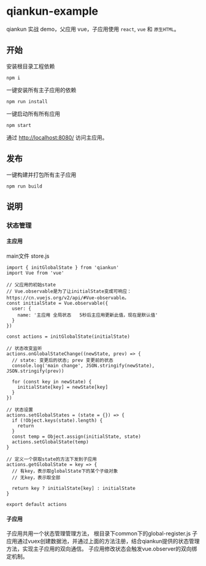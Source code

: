 # qiankun-example

qiankun 实战 demo，父应用 vue，子应用使用 `react`, `vue` 和 `原生HTML`。


## 开始
安装根目录工程依赖
```
npm i
```
一键安装所有主子应用的依赖
```
npm run install
```

一键启动所有所有应用
```
npm start
```

通过 [http://localhost:8080/](http://localhost:8080/) 访问主应用。

## 发布
一键构建并打包所有主子应用
```
npm run build
```

## 说明

### 状态管理
#### 主应用
main文件 store.js 
  
```
import { initGlobalState } from 'qiankun'
import Vue from 'vue'

// 父应用的初始state
// Vue.observable是为了让initialState变成可响应：https://cn.vuejs.org/v2/api/#Vue-observable。
const initialState = Vue.observable({
  user: {
    name: '主应用 全局状态   5秒后主应用更新此值，现在是默认值'
  }
})

const actions = initGlobalState(initialState)

// 状态改变监听
actions.onGlobalStateChange((newState, prev) => {
  // state: 变更后的状态; prev 变更前的状态
  console.log('main change', JSON.stringify(newState), JSON.stringify(prev))

  for (const key in newState) {
    initialState[key] = newState[key]
  }
})

// 状态设置
actions.setGlobalStates = (state = {}) => {
  if (!Object.keys(state).length) {
    return
  }
  const temp = Object.assign(initialState, state)
  actions.setGlobalState(temp)
}

// 定义一个获取state的方法下发到子应用
actions.getGlobalState = key => {
  // 有key，表示取globalState下的某个子级对象
  // 无key，表示取全部

  return key ? initialState[key] : initialState
}

export default actions

```

#### 子应用
子应用共用一个状态管理管理方法， 根目录下common下的global-register.js
子应用通过vuex创建数据池，并通过上面的方法注册，结合qiankun提供的状态管理方法，实现主子应用的双向通信。
子应用修改状态会触发vue.observer的双向绑定机制。
